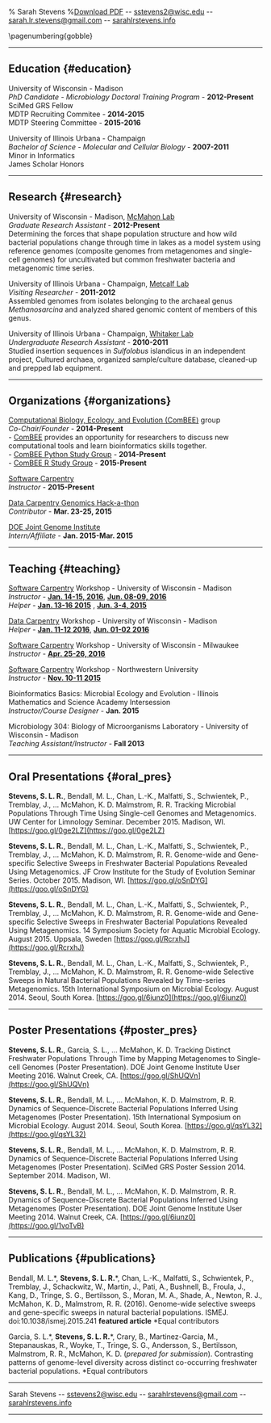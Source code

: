 % Sarah Stevens
%[Download PDF](https://github.com/sstevens2/markdown-resume/raw/sstevens_resume/sstevens_resume/sstevens_resume.pdf) -- sstevens2@wisc.edu -- sarah.lr.stevens@gmail.com -- [sarahlrstevens.info](sarahlrstevens.info)

\pagenumbering{gobble}

------

## Education {#education}

University of Wisconsin - Madison  
 *PhD Candidate - Microbiology Doctoral Training Program*  - __2012-Present__  
  SciMed GRS Fellow  
  MDTP Recruiting Commitee - __2014-2015__  
  MDTP Steering Committee - __2015-2016__  

University of Illinois Urbana - Champaign  
 *Bachelor of Science - Molecular and Cellular Biology*  - __2007-2011__  
  Minor in Informatics  
  James Scholar Honors

------

## Research {#research}
University of Wisconsin - Madison, [McMahon Lab](https://mcmahonlab.wisc.edu/)  
 *Graduate Research Assistant* - __2012-Present__  
  Determining the forces that shape population structure and how wild bacterial populations change through time in lakes as a model system using reference genomes (composite genomes from metagenomes and single-cell genomes) for uncultivated but common freshwater bacteria and metagenomic time series. 

University of Illinois Urbana - Champaign, [Metcalf Lab](https://mcb.illinois.edu/faculty/profile/metcalf/)  
 *Visiting Researcher* - __2011-2012__  
  Assembled genomes from isolates belonging to the archaeal genus _Methanosarcina_ and analyzed shared genomic content of members of this genus.

University of Illinois Urbana - Champaign, [Whitaker Lab](https://mcb.illinois.edu/faculty/profile/rwhitakr)  
 *Undergraduate Research Assistant* - __2010-2011__  
  Studied insertion sequences in _Sulfolobus_ islandicus in an independent project,
  Cultured archaea, organized sample/culture database, cleaned-up and prepped lab equipment.

------

## Organizations {#organizations}

[Computational Biology, Ecology, and Evolution (ComBEE)](https://goo.gl/5WVR6P) group  
 *Co-Chair/Founder* - __2014-Present__  
    - [ComBEE](https://goo.gl/5WVR6P) provides an opportunity for researchers to discuss new computational tools and learn bioinformatics skills together.  
    - [ComBEE Python Study Group](https://goo.gl/iIxi1j)  - __2014-Present__  
    - [ComBEE R Study Group](https://goo.gl/IUmrjy)  - __2015-Present__  

[Software Carpentry](http://software-carpentry.org/)  
 *Instructor* - __2015-Present__  

[Data Carpentry Genomics Hack-a-thon](https://github.com/datacarpentry/genomics-hackathon)  
 *Contributor* - __Mar. 23-25, 2015__

[DOE Joint Genome Institute](http://jgi.doe.gov/)  
 *Intern/Affiliate* - __Jan. 2015-Mar. 2015__  

------

## Teaching  {#teaching}

[Software Carpentry](http://software-carpentry.org/) Workshop - University of Wisconsin - Madison  
 *Instructor* - [__Jan. 14-15, 2016__](http://uw-madison-aci.github.io/2016-01-14-uwmadison/), [__Jun. 08-09, 2016__](http://uw-madison-aci.github.io/2016-06-08-uwmadison/)  
 *Helper* - [__Jan. 13-16 2015__](https://github.com/UW-Madison-ACI/boot-camps/blob/2015-01-13/README.md) , [__Jun. 3-4, 2015__](https://github.com/UW-Madison-ACI/boot-camps/blob/2015-06-03/README.md)

 [Data Carpentry](http://www.datacarpentry.org/) Workshop - University of Wisconsin - Madison  
  *Helper* - [__Jan. 11-12 2016__](http://uw-madison-aci.github.io/2016-01-11-uwmadison/), [__Jun. 01-02 2016__](http://uw-madison-aci.github.io/2016-06-01-uwmadison/)

[Software Carpentry](http://software-carpentry.org/) Workshop - University of Wisconsin - Milwaukee  
 *Instructor* - [__Apr. 25-26, 2016__](http://sstevens2.github.io/2016-04-25-UW-mke/)

[Software Carpentry](http://software-carpentry.org/) Workshop  - Northwestern University  
 *Instructor* - [__Nov. 10-11 2015__](http://xuf12.github.io/2015-11-10-northwesternu/)

Bioinformatics Basics: Microbial Ecology and Evolution - Illinois Mathematics and Science Academy Intersession  
 *Instructor/Course Designer* - __Jan. 2015__

Microbiology 304: Biology of Microorganisms Laboratory - University of Wisconsin - Madison  
 *Teaching Assistant/Instructor* - __Fall 2013__

------

## Oral Presentations {#oral_pres}

  **Stevens, S. L. R.**, Bendall, M. L., Chan, L.-K., Malfatti, S., Schwientek, P., Tremblay, J., … McMahon, K. D. Malmstrom, R. R. Tracking Microbial Populations Through Time Using Single-cell Genomes and Metagenomics. UW Center for Limnology Seminar. December 2015. Madison, WI. [https://goo.gl/0ge2LZ](https://goo.gl/0ge2LZ)

  **Stevens, S. L. R.**, Bendall, M. L., Chan, L.-K., Malfatti, S., Schwientek, P., Tremblay, J., … McMahon, K. D. Malmstrom, R. R. Genome-wide and Gene-specific Selective Sweeps in Freshwater Bacterial Populations Revealed Using Metagenomics. JF Crow Institute for the Study of Evolution Seminar Series. October 2015. Madison, WI. [https://goo.gl/oSnDYG](https://goo.gl/oSnDYG)

  **Stevens, S. L. R.**, Bendall, M. L., Chan, L.-K., Malfatti, S., Schwientek, P., Tremblay, J., … McMahon, K. D. Malmstrom, R. R. Genome-wide and Gene-specific Selective Sweeps in Freshwater Bacterial Populations Revealed Using Metagenomics. 14 Symposium Society for Aquatic Microbial Ecology. August 2015. Uppsala, Sweden [https://goo.gl/RcrxhJ](https://goo.gl/RcrxhJ)

  **Stevens, S. L. R.**, Bendall, M. L., Chan, L.-K., Malfatti, S., Schwientek, P., Tremblay, J., … McMahon, K. D. Malmstrom, R. R. Genome-wide Selective Sweeps in Natural Bacterial Populations Revealed by Time-series Metagenomics. 15th International Symposium on Microbial Ecology. August 2014. Seoul, South Korea.  [https://goo.gl/6iunz0](https://goo.gl/6iunz0)  

------

## Poster Presentations {#poster_pres}

  **Stevens, S. L. R.**, Garcia, S. L., … McMahon, K. D. Tracking Distinct Freshwater Populations Through Time by Mapping Metagenomes to Single-cell Genomes (Poster Presentation). DOE Joint Genome Institute User Meeting 2016. Walnut Creek, CA. [https://goo.gl/ShUQVn](https://goo.gl/ShUQVn)

  **Stevens, S. L. R.**, Bendall, M. L., … McMahon, K. D. Malmstrom, R. R. Dynamics of Sequence-Discrete Bacterial Populations Inferred Using Metagenomes (Poster Presentation). 15th International Symposium on Microbial Ecology. August 2014. Seoul, South Korea. [https://goo.gl/qsYL32](https://goo.gl/qsYL32)  

  **Stevens, S. L. R.**, Bendall, M. L., … McMahon, K. D. Malmstrom, R. R. Dynamics of Sequence-Discrete Bacterial Populations Inferred Using Metagenomes (Poster Presentation). SciMed GRS Poster Session 2014. September 2014. Madison, WI.

  **Stevens, S. L. R.**, Bendall, M. L., … McMahon, K. D. Malmstrom, R. R. Dynamics of Sequence-Discrete Bacterial Populations Inferred Using Metagenomes (Poster Presentation). DOE Joint Genome Institute User Meeting 2014. Walnut Creek, CA. [https://goo.gl/6iunz0](https://goo.gl/1voTvB)

------

## Publications {#publications}

  Bendall, M. L.\*, **Stevens, S. L. R.**\*, Chan, L.-K., Malfatti, S., Schwientek, P., Tremblay, J., Schackwitz, W., Martin, J., Pati, A., Bushnell, B., Froula, J., Kang, D., Tringe, S. G., Bertilsson, S., Moran, M. A., Shade, A., Newton, R. J., McMahon, K. D., Malmstrom, R. R. (2016). Genome-wide selective sweeps and gene-specific sweeps in natural bacterial populations. ISMEJ. doi:10.1038/ismej.2015.241 **featured article** \*Equal contributors

  Garcia, S. L.\*, **Stevens, S. L. R.**\*, Crary, B., Martinez-Garcia, M., Stepanauskas, R., Woyke, T., Tringe, S. G., Andersson, S., Bertilsson, Malmstrom, R. R., McMahon, K. D. (_prepared for submission_). Contrasting patterns of genome-level diversity across distinct co-occurring freshwater bacterial populations. \*Equal contributors

------


Sarah Stevens -- sstevens2@wisc.edu -- sarahlrstevens@gmail.com -- [sarahlrstevens.info](sarahlrstevens.info)

------
